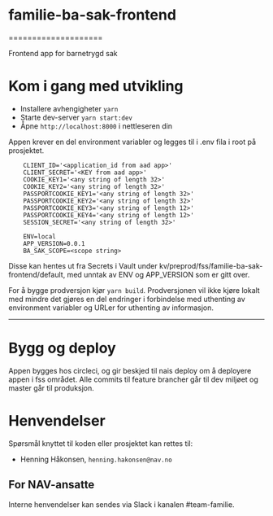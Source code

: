 # familie-ba-sak-frontend
====================

Frontend app for barnetrygd sak

# Kom i gang med utvikling

* Installere avhengigheter `yarn`
* Starte dev-server `yarn start:dev`
* Åpne `http://localhost:8000` i nettleseren din

Appen krever en del environment variabler og legges til i .env fila i root på prosjektet.  
```
    CLIENT_ID='<application_id from aad app>'
    CLIENT_SECRET='<KEY from aad app>'
    COOKIE_KEY1='<any string of length 32>'
    COOKIE_KEY2='<any string of length 32>'
    PASSPORTCOOKIE_KEY1='<any string of length 32>'
    PASSPORTCOOKIE_KEY2='<any string of length 32>'
    PASSPORTCOOKIE_KEY3='<any string of length 12>'
    PASSPORTCOOKIE_KEY4='<any string of length 12>'
    SESSION_SECRET='<any string of length 32>'
    
    ENV=local
    APP_VERSION=0.0.1
    BA_SAK_SCOPE=<scope string>
```
Disse kan hentes ut fra Secrets i Vault under kv/preprod/fss/familie-ba-sak-frontend/default, med unntak av ENV og APP_VERSION som er gitt over.

For å bygge prodversjon kjør `yarn build`. Prodversjonen vil ikke kjøre lokalt med mindre det gjøres en del endringer i forbindelse med uthenting av environment variabler og URLer for uthenting av informasjon.

---


# Bygg og deploy
Appen bygges hos circleci, og gir beskjed til nais deploy om å deployere appen i fss området. Alle commits til feature brancher går til dev miljøet og master går til produksjon.

# Henvendelser

Spørsmål knyttet til koden eller prosjektet kan rettes til:

* Henning Håkonsen, `henning.hakonsen@nav.no`

## For NAV-ansatte

Interne henvendelser kan sendes via Slack i kanalen #team-familie.
